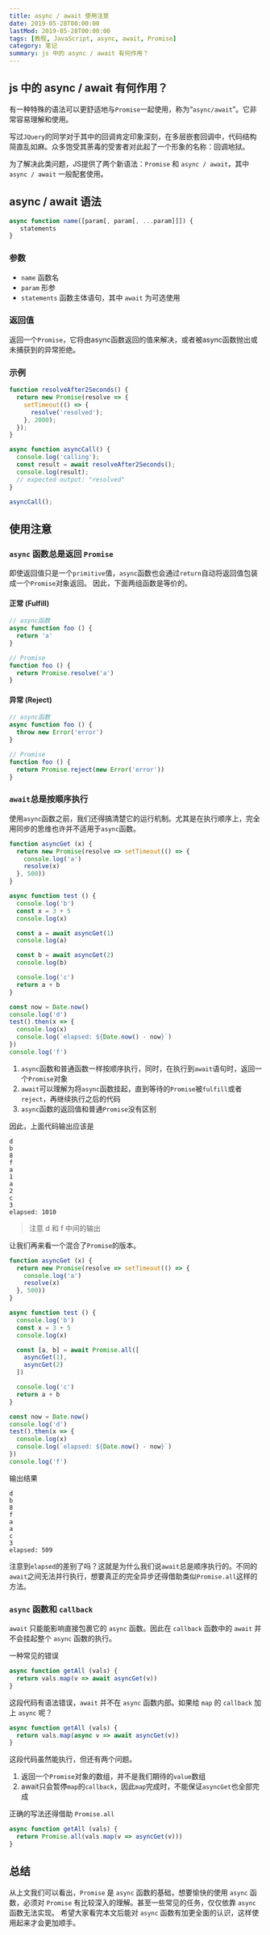 ```yaml
---
title: async / await 使用注意
date: 2019-05-28T00:00:00
lastMod: 2019-05-28T00:00:00
tags: [教程, JavaScript, async, await, Promise]
category: 笔记
summary: js 中的 async / await 有何作用？
---
```


## js 中的 async / await 有何作用？
有一种特殊的语法可以更舒适地与`Promise`一起使用，称为“`async/await`”。它非常容易理解和使用。

写过`JQuery`的同学对于其中的回调肯定印象深刻，在多层嵌套回调中，代码结构简直乱如麻。众多饱受其荼毒的受害者对此起了一个形象的名称：回调地狱。

为了解决此类问题，JS提供了两个新语法：`Promise` 和 `async / await`，其中 `async / await` 一般配套使用。

## async / await 语法

```javascript
async function name([param[, param[, ...param]]]) {
   statements
}
```
### 参数
* `name`
  函数名
* `param`
  形参
* `statements`
  函数主体语句，其中 `await` 为可选使用

### 返回值
返回一个`Promise`，它将由async函数返回的值来解决，或者被async函数抛出或未捕获到的异常拒绝。

### 示例
```javascript
function resolveAfter2Seconds() {
  return new Promise(resolve => {
    setTimeout(() => {
      resolve('resolved');
    }, 2000);
  });
}

async function asyncCall() {
  console.log('calling');
  const result = await resolveAfter2Seconds();
  console.log(result);
  // expected output: "resolved"
}

asyncCall();
```

## 使用注意
### `async` 函数总是返回 `Promise`
即使返回值只是一个`primitive`值，`async`函数也会通过`return`自动将返回值包装成一个`Promise`对象返回。
因此，下面两组函数是等价的。

#### 正常 (Fulfill)
```javascript
// async函数
async function foo () {
  return 'a'
}

// Promise
function foo () {
  return Promise.resolve('a')
}
```

#### 异常 (Reject)
```javascript
// async函数
async function foo () {
  throw new Error('error')
}

// Promise
function foo () {
  return Promise.reject(new Error('error'))
}
```

### `await`总是按顺序执行
使用`async`函数之前，我们还得搞清楚它的运行机制。尤其是在执行顺序上，完全用同步的思维也许并不适用于`async`函数。

```javascript
function asyncGet (x) {
  return new Promise(resolve => setTimeout(() => {
    console.log('a')
    resolve(x)
  }, 500))
}

async function test () {
  console.log('b')
  const x = 3 + 5
  console.log(x)

  const a = await asyncGet(1)
  console.log(a)

  const b = await asyncGet(2)
  console.log(b)

  console.log('c')  
  return a + b
}

const now = Date.now()
console.log('d')
test().then(x => {
  console.log(x)
  console.log(`elapsed: ${Date.now() - now}`)
})
console.log('f')
```
1. `async`函数和普通函数一样按顺序执行，同时，在执行到`await`语句时，返回一个`Promise`对象
2. `await`可以理解为将`async`函数挂起，直到等待的`Promise`被`fulfill`或者`reject`，再继续执行之后的代码
3. `async`函数的返回值和普通`Promise`没有区别

因此，上面代码输出应该是

```text
d
b
8
f
a
1
a
2
c
3
elapsed: 1010
```
> 注意 d 和 f 中间的输出

让我们再来看一个混合了`Promise`的版本。

```javascript
function asyncGet (x) {
  return new Promise(resolve => setTimeout(() => {
    console.log('a')
    resolve(x)
  }, 500))
}

async function test () {
  console.log('b')
  const x = 3 + 5
  console.log(x)

  const [a, b] = await Promise.all([
    asyncGet(1),
    asyncGet(2)
  ])

  console.log('c')  
  return a + b
}

const now = Date.now()
console.log('d')
test().then(x => {
  console.log(x)
  console.log(`elapsed: ${Date.now() - now}`)
})
console.log('f')
```

输出结果

```text
d
b
8
f
a
a
c
3
elapsed: 509
```

注意到`elapsed`的差别了吗？这就是为什么我们说`await`总是顺序执行的。不同的`await`之间无法并行执行，想要真正的完全异步还得借助类似`Promise.all`这样的方法。

### `async` 函数和 `callback`
`await` 只能能影响直接包裹它的 `async` 函数。因此在 `callback` 函数中的 `await` 并不会挂起整个 `async` 函数的执行。

一种常见的错误

```javascript
async function getAll (vals) {
  return vals.map(v => await asyncGet(v))
}
```
这段代码有语法错误，`await` 并不在 `async` 函数内部。如果给 `map` 的 `callback` 加上 `async` 呢？

```javascript
async function getAll (vals) {
  return vals.map(async v => await asyncGet(v))
}
```

这段代码虽然能执行，但还有两个问题。

1. 返回一个`Promise`对象的数组，并不是我们期待的`value`数组
2. await只会暂停`map`的`callback`，因此`map`完成时，不能保证`asyncGet`也全部完成

正确的写法还得借助 `Promise.all`

```javascript
async function getAll (vals) {
  return Promise.all(vals.map(v => asyncGet(v)))
}
```

## 总结
从上文我们可以看出，`Promise` 是 `async` 函数的基础，想要愉快的使用 `async` 函数，必须对 `Promise` 有比较深入的理解。甚至一些常见的任务，仅仅依靠 `async` 函数无法实现。
希望大家看完本文后能对 `async` 函数有加更全面的认识，这样使用起来才会更加顺手。